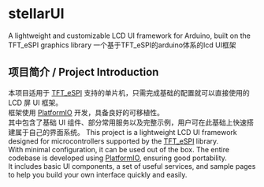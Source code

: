 # stellarUI
A lightweight and customizable LCD UI framework for Arduino, built on the TFT_eSPI graphics library 一个基于TFT_eSPI的arduino体系的lcd UI框架
## 项目简介 / Project Introduction
本项目适用于 [TFT_eSPI](https://github.com/Bodmer/TFT_eSPI) 支持的单片机，只需完成基础的配置就可以直接使用的 LCD 屏 UI 框架。  
框架使用 [PlatformIO](https://platformio.org/) 开发，具备良好的可移植性。  
其中包含了基础 UI 组件、部分常用服务以及完整示例，用户可在此基础上快速搭建属于自己的界面系统。
This project is a lightweight LCD UI framework designed for microcontrollers supported by the [TFT_eSPI](https://github.com/Bodmer/TFT_eSPI) library.  
With minimal configuration, it can be used out of the box. The entire codebase is developed using [PlatformIO](https://platformio.org/), ensuring good portability.  
It includes basic UI components, a set of useful services, and sample pages to help you build your own interface quickly and easily.
